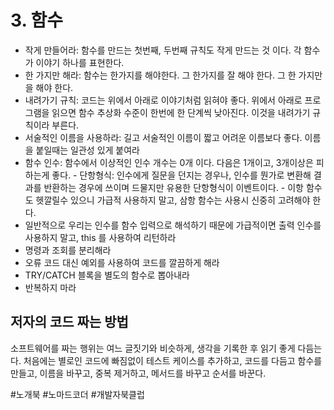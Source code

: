 # 3. 함수

- 작게 만들어라: 함수를 만드는 첫번째, 두번째 규칙도 작게 만드는 것 이다. 각 함수가 이야기 하나를 표현한다.
- 한 가지만 해라: 함수는 한가지를 해야한다. 그 한가지를 잘 해야 한다. 그 한 가지만을 해야 한다.
- 내려가기 규칙: 코드는 위에서 아래로 이야기처럼 읽혀야 좋다. 위에서 아래로 프로그램을 읽으면 함수 추상화 수준이 한번에 한 단계씩 낮아진다. 이것을 내려가기 규칙이라 부른다.
- 서술적인 이름을 사용하라: 길고 서술적인 이름이 짧고 어려운 이름보다 좋다. 이름을 붙일때는 일관성 있게 붙여라
- 함수 인수: 함수에서 이상적인 인수 개수는 0개 이다. 다음은 1개이고, 3개이상은 피하는게 좋다.
      - 단항형식: 인수에게 질문을 던지는 경우나, 인수를 뭔가로 변환해 결과를 반환하는 경우에 쓰이며 드물지만 유용한 단항형식이 이벤트이다.
      - 이항 함수도 헷깔릴수 있으니 가급적 사용하지 말고, 삼항 함수는 사용시 신중히 고려해야 한다.
- 일반적으로 우리는 인수를 함수 입력으로 해석하기 때문에 가급적이면 출력 인수를 사용하지 말고, this 를 사용하여 리턴하라 
- 명령과 조회를 분리해라
- 오류 코드 대신 예외를 사용하여 코드를 깔끔하게 해라
- TRY/CATCH 블록을 별도의 함수로 뽑아내라
- 반복하지 마라

## 저자의 코드 짜는 방법
소프트웨어를 짜는 행위는 여느 글짓기와 비슷하게, 생각을 기록한 후 읽기 좋게 다듬는다.
처음에는 별로인 코드에 빠짐없이 테스트 케이스를 추가하고, 코드를 다듬고 함수를 만들고, 이름을 바꾸고, 중복 제거하고, 메서드를 바꾸고 순서를 바꾼다. 

#노개북 #노마드코더 #개발자북클럽
